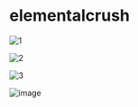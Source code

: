 # elementalcrush
![1](https://github.com/theayazdevs/elementalcrush/assets/144191184/c88e4407-3866-4430-aba9-c52ee8beb5f5)

![2](https://github.com/theayazdevs/elementalcrush/assets/144191184/ab7212ba-e3cf-48b0-8518-87449a78544c)

![3](https://github.com/theayazdevs/elementalcrush/assets/144191184/5f034a52-e08b-4cad-8655-7c1cdf199fdc)

![image](https://github.com/theayazdevs/elementalcrush/assets/144191184/4706681a-e7bf-40d2-8caf-bcf6169e765b)
